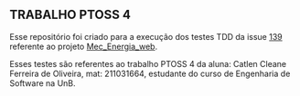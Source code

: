 ## TRABALHO PTOSS 4

Esse repositório foi criado para a execução dos testes TDD da issue  <a href="https://gitlab.com/lappis-unb/projects/mec-energia/mec-energia-web/-/issues/139">139</a> referente ao projeto <a href="https://gitlab.com/lappis-unb/projects/mec-energia/mec-energia-web">Mec_Energia_web</a>.

Esses testes são referentes ao trabalho PTOSS 4 da aluna: Catlen Cleane Ferreira de Oliveira, mat: 211031664, estudante do curso de Engenharia de Software na UnB.